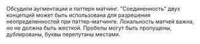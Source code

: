 Обсудили аугментации и паттерн матчинг.
"Соединенность" двух концепций может быть использована для разрешения неопределенностей при паттер-матчинге.
Локальность матчей важна, но не должна быть жесткой. Пробелы могут быть пропущены, дублированы, буквы перепутаны местами.